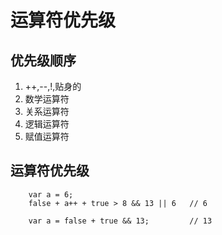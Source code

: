 # 运算符优先级
## 优先级顺序
1. ++,--,!,贴身的
2. 数学运算符
3. 关系运算符
4. 逻辑运算符
5. 赋值运算符

## 运算符优先级
```
    var a = 6;
    false + a++ + true > 8 && 13 || 6   // 6
```
```
    var a = false + true && 13;         // 13
```